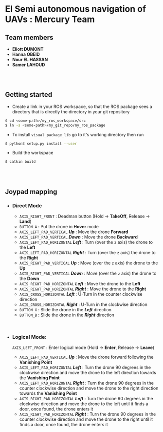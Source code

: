 # EI Semi autonomous navigation of UAVs : Mercury Team

## Team members

-   **Eliott DUMONT**
-   **Hanna OBEID**
-   **Nour EL HASSAN**
-   **Samer LAHOUD**

<br />
<br />

## Getting started

-   Create a link in your ROS workspace, so that the ROS package sees a directory that is directly the directory in your git repository

```bash
$ cd <some-path>/my_ros_workspace/src
$ ln -s <some-path>/my_git_repo/my_ros_package
```

-   To install `visual_package_lib` go to it's working directory then run

```bash
$ python3 setup.py install --user
```

-   Build the workspace

```bash
$ catkin build
```

<br />
<br />

## Joypad mapping

-   ### Direct Mode

    -   `AXIS_RIGHT_FRONT` : Deadman button (Hold -> **TakeOff**, Release -> **Land**)
    -   `BUTTON_A` : Put the drone in **Hover** mode
    -   `AXIS_LEFT_PAD_VERTICAL` **_Up_** : Move the drone **Forward**
    -   `AXIS_LEFT_PAD_VERTICAL` **_Down_** : Move the drone **Backward**
    -   `AXIS_LEFT_PAD_HORIZONTAL` **_Left_** : Turn (over the `z` axis) the drone to the **Left**
    -   `AXIS_LEFT_PAD_HORIZONTAL` **_Right_** : Turn (over the `z` axis) the drone to the **Right**
    -   `AXIS_RIGHT_PAD_VERTICAL` **_Up_** : Move (over the `z` axis) the drone to the **Up**
    -   `AXIS_RIGHT_PAD_VERTICAL` **_Down_** : Move (over the `z` axis) the drone to the **Down**
    -   `AXIS_RIGHT_PAD_HORIZONTAL` **_Left_** : Move the drone to the **Left**
    -   `AXIS_RIGHT_PAD_HORIZONTAL` **_Right_** : Move the drone to the **Right**
    -   `AXIS_CROSS_HORIZONTAL` **_Left_** : U-Turn in the counter clockwise direction
    -   `AXIS_CROSS_HORIZONTAL` **_Right_** : U-Turn in the clockwise direction
    -   `BUTTON_X` : Slide the drone in the **_Left_** direction
    -   `BUTTON_B` : Slide the drone in the **_Right_** direction

<br/>

-   ### Logical Mode:

    `AXIS_LEFT_FRONT` : Enter logical mode (Hold -> **Enter**, Release -> **Leave**)

    -   `AXIS_LEFT_PAD_VERTICAL` **_Up_** : Move the drone forward following the **Vanishing Point**
    -   `AXIS_LEFT_PAD_HORIZONTAL` **_Left_** : Turn the drone 90 degrees in the clockwise direction and move the drone to the left direction towards the **Vanishing Point**
    -   `AXIS_LEFT_PAD_HORIZONTAL` **_Right_** : Turn the drone 90 degrees in the counter clockwise direction and move the drone to the right direction towards the **Vanishing Point**
    -   `AXIS_RIGHT_PAD_HORIZONTAL` **_Left_** : Turn the drone 90 degrees in the clockwise direction and move the drone to the left until it finds a door, once found, the drone enters it
    -   `AXIS_RIGHT_PAD_HORIZONTAL` **_Right_** : Turn the drone 90 degrees in the counter clockwise direction and move the drone to the right until it finds a door, once found, the drone enters it
